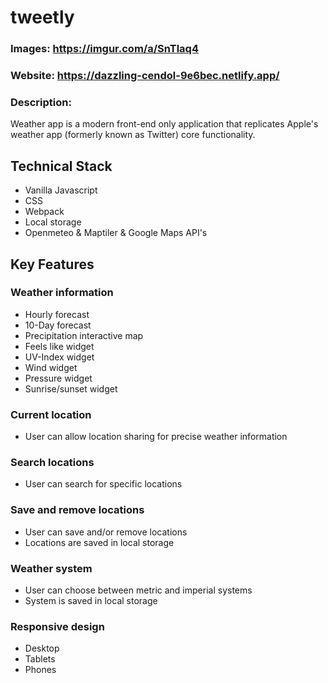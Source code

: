 # tweetly
### Images: https://imgur.com/a/SnTlaq4
### Website: https://dazzling-cendol-9e6bec.netlify.app/

### Description:
Weather app is a modern front-end only application that replicates Apple's weather app (formerly known as Twitter) core functionality.


## Technical Stack
* Vanilla Javascript
* CSS
* Webpack
* Local storage
* Openmeteo & Maptiler & Google Maps API's


## Key Features

### Weather information
* Hourly forecast
* 10-Day forecast
* Precipitation interactive map
* Feels like widget
* UV-Index widget
* Wind widget
* Pressure widget
* Sunrise/sunset widget

### Current location
* User can allow location sharing for precise weather information

### Search locations
* User can search for specific locations

### Save and remove locations
* User can save and/or remove locations
* Locations are saved in local storage

### Weather system
* User can choose between metric and imperial systems
* System is saved in local storage

### Responsive design
* Desktop
* Tablets
* Phones